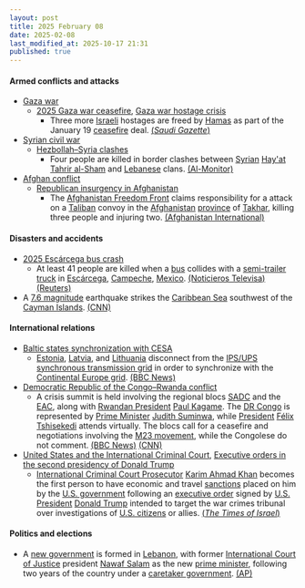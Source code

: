 ```yaml
---
layout: post
title: 2025 February 08
date: 2025-02-08
last_modified_at: 2025-10-17 21:31
published: true
---
```



#### Armed conflicts and attacks

* [Gaza war](https://en.wikipedia.org/wiki/Gaza_war "Gaza war")
  * [2025 Gaza war ceasefire](https://en.wikipedia.org/wiki/January_2025_Gaza_war_ceasefire "January 2025 Gaza war ceasefire"), [Gaza war hostage crisis](https://en.wikipedia.org/wiki/Gaza_war_hostage_crisis "Gaza war hostage crisis")
    * Three more [Israeli](https://en.wikipedia.org/wiki/Israelis "Israelis") hostages are freed by [Hamas](https://en.wikipedia.org/wiki/Hamas "Hamas") as part of the January 19 [ceasefire](https://en.wikipedia.org/wiki/Ceasefire "Ceasefire") deal. [(*Saudi Gazette*)](https://saudigazette.com.sa/article/649226)
* [Syrian civil war](https://en.wikipedia.org/wiki/Syrian_civil_war "Syrian civil war")
  * [Hezbollah–Syria clashes](https://en.wikipedia.org/wiki/Hezbollah%E2%80%93Syria_clashes_%282024%E2%80%93present%29 "Hezbollah–Syria clashes (2024–present)")
    * Four people are killed in border clashes between [Syrian](https://en.wikipedia.org/wiki/Syria "Syria") [Hay'at Tahrir al-Sham](https://en.wikipedia.org/wiki/Hay%27at_Tahrir_al-Sham "Hay'at Tahrir al-Sham") and [Lebanese](https://en.wikipedia.org/wiki/Lebanon "Lebanon") clans. [(Al-Monitor)](https://www.al-monitor.com/originals/2025/02/four-killed-syria-lebanon-border-clashes-between-hts-and-clans-what-know)
* [Afghan conflict](https://en.wikipedia.org/wiki/Afghan_conflict "Afghan conflict")
  * [Republican insurgency in Afghanistan](https://en.wikipedia.org/wiki/Republican_insurgency_in_Afghanistan "Republican insurgency in Afghanistan")
    * The [Afghanistan Freedom Front](https://en.wikipedia.org/wiki/Afghanistan_Freedom_Front "Afghanistan Freedom Front") claims responsibility for a attack on a [Taliban](https://en.wikipedia.org/wiki/Taliban "Taliban") convoy in the [Afghanistan](https://en.wikipedia.org/wiki/Afghanistan "Afghanistan") [province](https://en.wikipedia.org/wiki/Provinces_of_Afghanistan "Provinces of Afghanistan") of [Takhar](https://en.wikipedia.org/wiki/Takhar_Province "Takhar Province"), killing three people and injuring two. [(Afghanistan International)](https://www.afintl.com/en/202502090624)

#### Disasters and accidents

* [2025 Escárcega bus crash](https://en.wikipedia.org/wiki/2025_Esc%C3%A1rcega_bus_crash "2025 Escárcega bus crash")
  * At least 41 people are killed when a [bus](https://en.wikipedia.org/wiki/Bus "Bus") collides with a [semi-trailer truck](https://en.wikipedia.org/wiki/Semi-trailer_truck "Semi-trailer truck") in [Escárcega](https://en.wikipedia.org/wiki/Esc%C3%A1rcega "Escárcega"), [Campeche](https://en.wikipedia.org/wiki/Campeche "Campeche"), [Mexico](https://en.wikipedia.org/wiki/Mexico "Mexico"). [(Noticieros Televisa)](https://www.nmas.com.mx/quintana-roo/accidente-escarcega-campeche-hoy-choque-trailer-autobus-deja-varios-muertos/) [(Reuters)](https://www.reuters.com/world/americas/more-than-three-dozen-killed-bus-accident-southern-mexico-local-media-says-2025-02-08/)
* A [7.6 magnitude](https://en.wikipedia.org/wiki/Richter_scale "Richter scale") earthquake strikes the [Caribbean Sea](https://en.wikipedia.org/wiki/Caribbean_Sea "Caribbean Sea") southwest of the [Cayman Islands](https://en.wikipedia.org/wiki/Cayman_Islands "Cayman Islands"). [(CNN)](https://edition.cnn.com/2025/02/08/americas/earthquake-caribbean-tsunami-warning-puerto-rico-virgin-intl-latam/index.html)

#### International relations

* [Baltic states synchronization with CESA](https://en.wikipedia.org/wiki/Baltic_states_synchronization_with_CESA "Baltic states synchronization with CESA")
  * [Estonia](https://en.wikipedia.org/wiki/Estonia "Estonia"), [Latvia](https://en.wikipedia.org/wiki/Latvia "Latvia"), and [Lithuania](https://en.wikipedia.org/wiki/Lithuania "Lithuania") disconnect from the [IPS/UPS](https://en.wikipedia.org/wiki/IPS/UPS "IPS/UPS") [synchronous transmission grid](https://en.wikipedia.org/wiki/Wide_area_synchronous_grid "Wide area synchronous grid") in order to synchronize with the [Continental Europe grid](https://en.wikipedia.org/wiki/Continental_Europe_Synchronous_Area "Continental Europe Synchronous Area"). [(BBC News)](https://www.bbc.com/news/articles/c627d55v07go)
* [Democratic Republic of the Congo–Rwanda conflict](https://en.wikipedia.org/wiki/Democratic_Republic_of_the_Congo%E2%80%93Rwanda_conflict "Democratic Republic of the Congo–Rwanda conflict")
  * A crisis summit is held involving the regional blocs [SADC](https://en.wikipedia.org/wiki/Southern_African_Development_Community "Southern African Development Community") and the [EAC](https://en.wikipedia.org/wiki/East_African_Community "East African Community"), along with [Rwandan President](https://en.wikipedia.org/wiki/President_of_Rwanda "President of Rwanda") [Paul Kagame](https://en.wikipedia.org/wiki/Paul_Kagame "Paul Kagame"). The [DR Congo](https://en.wikipedia.org/wiki/DR_Congo "DR Congo") is represented by [Prime Minister](https://en.wikipedia.org/wiki/Prime_Minister_of_the_Democratic_Republic_of_the_Congo "Prime Minister of the Democratic Republic of the Congo") [Judith Suminwa](https://en.wikipedia.org/wiki/Judith_Suminwa "Judith Suminwa"), while [President](https://en.wikipedia.org/wiki/President_of_the_Democratic_Republic_of_the_Congo "President of the Democratic Republic of the Congo") [Félix Tshisekedi](https://en.wikipedia.org/wiki/F%C3%A9lix_Tshisekedi "Félix Tshisekedi") attends virtually. The blocs call for a ceasefire and negotiations involving the [M23 movement](https://en.wikipedia.org/wiki/March_23_Movement "March 23 Movement"), while the Congolese do not comment. [(BBC News)](https://www.bbc.com/news/articles/cew5q04q427o) [(CNN)](https://www.cnn.com/2025/02/08/africa/eastern-southern-african-leaders-unprecedented-summit-congo-intl/index.html)
* [United States and the International Criminal Court](https://en.wikipedia.org/wiki/United_States_and_the_International_Criminal_Court "United States and the International Criminal Court"), [Executive orders in the second presidency of Donald Trump](https://en.wikipedia.org/wiki/List_of_executive_orders_in_the_second_presidency_of_Donald_Trump "List of executive orders in the second presidency of Donald Trump")
  * [International Criminal Court Prosecutor](https://en.wikipedia.org/wiki/Prosecutor_of_the_International_Criminal_Court "Prosecutor of the International Criminal Court") [Karim Ahmad Khan](https://en.wikipedia.org/wiki/Karim_Ahmad_Khan "Karim Ahmad Khan") becomes the first person to have economic and travel [sanctions](https://en.wikipedia.org/wiki/United_States_government_sanctions "United States government sanctions") placed on him by the [U.S. government](https://en.wikipedia.org/wiki/U.S._government "U.S. government") following an [executive order](https://en.wikipedia.org/wiki/Executive_order "Executive order") signed by [U.S. President](https://en.wikipedia.org/wiki/President_of_the_United_States "President of the United States") [Donald Trump](https://en.wikipedia.org/wiki/Donald_Trump "Donald Trump") intended to target the war crimes tribunal over investigations of [U.S. citizens](https://en.wikipedia.org/wiki/U.S._citizens "U.S. citizens") or allies. [(*The Times of Israel*)](https://www.timesofisrael.com/icc-prosecutor-is-first-court-official-to-be-targeted-after-trump-restores-sanctions/)

#### Politics and elections

* A [new government](https://en.wikipedia.org/wiki/Cabinet_of_Nawaf_Salam "Cabinet of Nawaf Salam") is formed in [Lebanon](https://en.wikipedia.org/wiki/Lebanon "Lebanon"), with former [International Court of Justice](https://en.wikipedia.org/wiki/International_Court_of_Justice "International Court of Justice") president [Nawaf Salam](https://en.wikipedia.org/wiki/Nawaf_Salam "Nawaf Salam") as the new [prime minister](https://en.wikipedia.org/wiki/Prime_Minister_of_Lebanon "Prime Minister of Lebanon"), following two years of the country under a [caretaker government](https://en.wikipedia.org/wiki/Third_Cabinet_of_Najib_Mikati "Third Cabinet of Najib Mikati"). [(AP)](https://apnews.com/article/lebanon-new-government-350f502bcaa2587c1b08f0653d8021a1)
